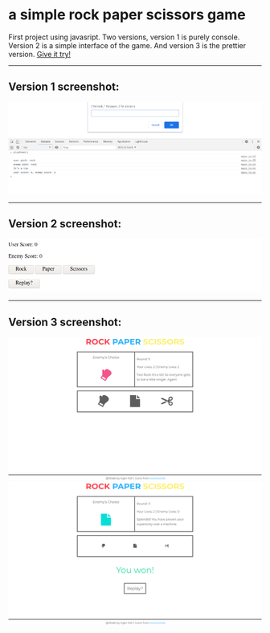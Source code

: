 # a simple rock paper scissors game

First project using javasript. Two versions, version 1 is purely console. Version 2 is a simple interface of the game. And 
version 3 is the prettier version. [Give it try!](https://tiger-fish.github.io/rock-paper-scissors-game/)

---

## Version 1 screenshot:
![version 1](demo/ver.1-game.png)

---

## Version 2 screenshot:
![version 2](demo/ver.2-game.png)

---

## Version 3 screenshot:
![version 3](demo/ver.3-game.png) ![version 3](demo/ver.3-game-end.png)



